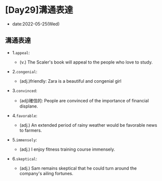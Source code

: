 # [Day29]溝通表達

* date:2022-05-25(Wed)

## 溝通表達

* 1.`appeal`:
    * (v.) The Scaler's book will appeal to the people who love to study.

* 2.`congenial`:
    * (adj.)friendly: Zara is a beautiful and congenial girl

* 3.`convinced`:
    * (adj)確信的: People are convinced of the importance of financial displane.

* 4.`favorable`:
    * (adj.) An extended period of rainy weather would be favorable news to farmers.

* 5.`immensely`:
    * (adj.) I enjoy fitness training course immensely.

* 6.`skeptical`:
    * (adj.) Sam remains skeptical that he could turn around the company's ailing fortunes.

